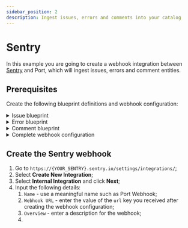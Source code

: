```yaml
---
sidebar_position: 2
description: Ingest issues, errors and comments into your catalog
---
```


# Sentry

In this example you are going to create a webhook integration between [Sentry](https://sentry.io) and Port, which will ingest issues, errors and comment entities.

## Prerequisites

Create the following blueprint definitions and webhook configuration:

<details>
<summary> Issue blueprint </summary>

</details>

<details>
<summary> Error blueprint </summary>

</details>

<details>
<summary> Comment blueprint </summary>

</details>

<details>
<summary> Complete webhook configuration </summary>

Remember to update the `WEBHOOK_SECRET` with the real secret Sentry generates after you create the webhook integration.

</details>

## Create the Sentry webhook

1. Go to `https://{YOUR_SENTRY}.sentry.io/settings/integrations/`;
2. Select **Create New Integration**;
3. Select **Internal Integration** and click **Next**;
4. Input the following details:
   1. `Name` - use a meaningful name such as Port Webhook;
   2. `Webhook URL` - enter the value of the `url` key you received after creating the webhook configuration;
   3. `Overview` - enter a description for the webhook;
   4.
